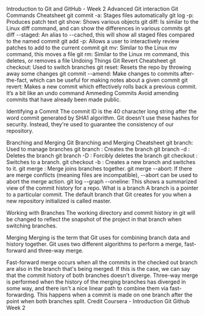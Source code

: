 Introduction to Git and GitHub - Week 2
Advanced Git interaction
Git Commands Cheatsheet
git commit -a: Stages files automatically
git log -p: Produces patch text
git show: Shows various objects
git diff: Is similar to the Linux diff command, and can show the differences in various commits
git diff --staged: An alias to --cached, this will show all staged files compared to the named commit
git add -p: Allows a user to interactively review patches to add to the current commit
git mv: Similar to the Linux mv command, this moves a file
git rm: Similar to the Linux rm command, this deletes, or removes a file
Undoing Things
Git Revert Cheatsheet
git checkout: Used to switch branches
git reset: Resets the repo by throwing away some changes
git commit --amend: Make changes to commits after-the-fact, which can be useful for making notes about a given commit
git revert: Makes a new commit which effectively rolls back a previous commit. It’s a bit like an undo command
Ammeding Commits
Avoid amending commits that have already been made public.

Identifying a Commit
The commit ID is the 40 character long string after the word commit generated by SHA1 algorithm. Git doesn't use these hashes for security. Instead, they're used to guarantee the consistency of our repository.

Branching and Merging
Git Branching and Merging Cheatsheet
git branch: Used to manage branches
git branch <name>: Creates the branch
git branch -d <name>: Deletes the branch
git branch -D <name>: Forcibly deletes the branch
git checkout <branch>: Switches to a branch.
git checkout -b <branch>: Creates a new branch and switches to it.
git merge <branch>: Merge joins branches together.
git merge --abort: If there are merge conflicts (meaning files are incompatible), --abort can be used to abort the merge action.
git log --graph --oneline: This shows a summarized view of the commit history for a repo.
What is a branch
A branch is a pointer to a particular commit. The default branch that Git creates for you when a new repository initialized is called master.

Working with Branches
The working directory and commit history in git will be changed to reflect the snapshot of the project in that branch when switching branches.

Merging
Merging is the term that Git uses for combining branch data and history together. Git uses two different algorithms to perform a merge, fast-forward and three-way merge.

Fast-forward merge occurs when all the commits in the checked out branch are also in the branch that's being merged. If this is the case, we can say that the commit history of both branches doesn't diverge.
Three-way merge is performed when the history of the merging branches has diverged in some way, and there isn't a nice linear path to combine them via fast-forwarding. This happens when a commit is made on one branch after the point when both branches split.
Credit
Coursera - Introduction Git Github Week 2
